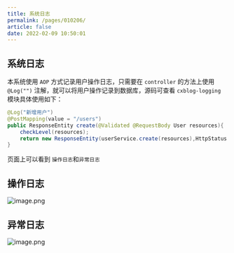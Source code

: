 ```yaml
---
title: 系统日志
permalink: /pages/010206/
article: false
date: 2022-02-09 10:50:01
---
```

## 系统日志
本系统使用 ```AOP``` 方式记录用户操作日志，只需要在 ```controller``` 的方法上使用 ```@Log("")``` 注解，就可以将用户操作记录到数据库，源码可查看 ```cxblog-logging``` <br>
模块具体使用如下：

```java
@Log("新增用户")
@PostMapping(value = "/users")
public ResponseEntity create(@Validated @RequestBody User resources){
    checkLevel(resources);
    return new ResponseEntity(userService.create(resources),HttpStatus.CREATED);
}
```
页面上可以看到 ```操作日志```和```异常日志```

## 操作日志

![image.png](https://cxblog.qiniu.zhaohaoyue.love/file/img/upload/article20240318_1710748990941.png)

## 异常日志

![image.png](https://cxblog.qiniu.zhaohaoyue.love/file/img/upload/article20240318_1710749021301.png)

<Vssue :title="$title" />
